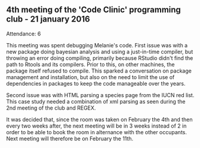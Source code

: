 4th meeting of the 'Code Clinic' programming club - 21 january 2016
-----

Attendance: 6

This meeting was spent debugging Melanie's code. First issue was with a new package doing bayesian analysis and using a just-in-time compiler, but throwing an error doing compiling, primarily because RStudio didn't find the path to Rtools and its compilers. Prior to this, on other machines, the package itself refused to compile. This sparked a conversation on package management and installation, but also on the need to limit the use of dependencies in packages to keep the code manageable over the years.

Second issue was with HTML parsing a species page from the IUCN red list. This case study needed a combination of xml parsing as seen during the 2nd meeting of the club and REGEX.

It was decided that, since the room was taken on February the 4th and then every two weeks after, the next meeting will be in 3 weeks instead of 2 in order to be able to book the room in alternance with the other occupants. Next meeting will therefore be on February the 11th.